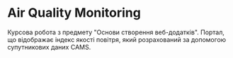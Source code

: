 # Air Quality Monitoring
Курсова робота з предмету "Основи створення веб-додатків". Портал, що відображає індекс якості повітря, який розрахований за допомогою супутникових даних CAMS.
